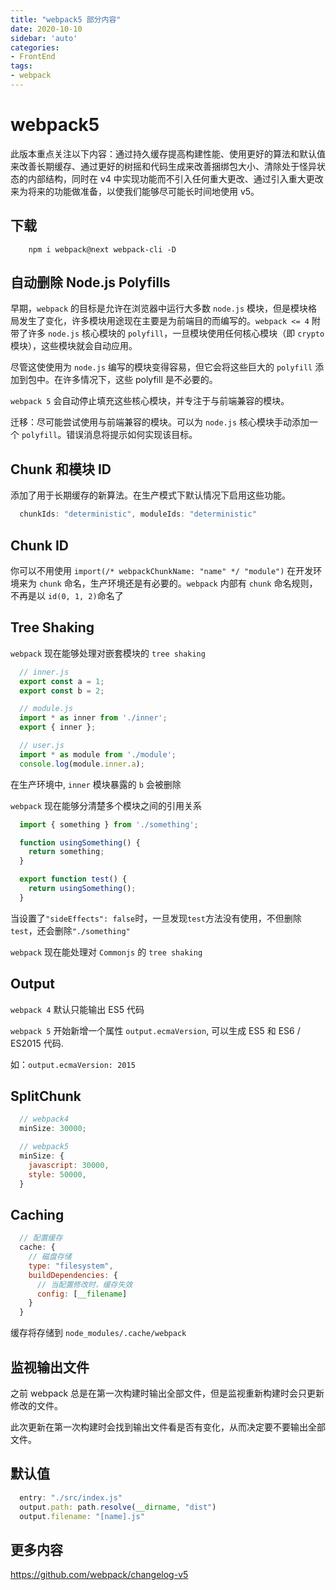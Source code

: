 ```yaml
---
title: "webpack5 部分内容"
date: 2020-10-10
sidebar: 'auto'
categories:
- FrontEnd
tags:
- webpack
---
```




# webpack5

此版本重点关注以下内容：通过持久缓存提高构建性能、使用更好的算法和默认值来改善长期缓存、通过更好的树摇和代码生成来改善捆绑包大小、清除处于怪异状态的内部结构，同时在 v4 中实现功能而不引入任何重大更改、通过引入重大更改来为将来的功能做准备，以使我们能够尽可能长时间地使用 v5。
<!-- more -->

## 下载

```shell
    npm i webpack@next webpack-cli -D
```

## 自动删除 Node.js Polyfills

早期，`webpack` 的目标是允许在浏览器中运行大多数 `node.js` 模块，但是模块格局发生了变化，许多模块用途现在主要是为前端目的而编写的。`webpack <= 4` 附带了许多 `node.js` 核心模块的 `polyfill`，一旦模块使用任何核心模块（即 `crypto` 模块），这些模块就会自动应用。

尽管这使使用为 `node.js` 编写的模块变得容易，但它会将这些巨大的 `polyfill` 添加到包中。在许多情况下，这些 polyfill 是不必要的。

`webpack 5` 会自动停止填充这些核心模块，并专注于与前端兼容的模块。

迁移：尽可能尝试使用与前端兼容的模块。可以为 `node.js` 核心模块手动添加一个 `polyfill`。错误消息将提示如何实现该目标。

## Chunk 和模块 ID

添加了用于长期缓存的新算法。在生产模式下默认情况下启用这些功能。

```js
  chunkIds: "deterministic", moduleIds: "deterministic"
```

## Chunk ID

你可以不用使用 `import(/* webpackChunkName: "name" */ "module")` 在开发环境来为 `chunk` 命名，生产环境还是有必要的。`webpack` 内部有 `chunk` 命名规则，不再是以 `id(0, 1, 2)`命名了

## Tree Shaking

`webpack` 现在能够处理对嵌套模块的 `tree shaking`

```js
  // inner.js
  export const a = 1;
  export const b = 2;

  // module.js
  import * as inner from './inner';
  export { inner };

  // user.js
  import * as module from './module';
  console.log(module.inner.a);
```

在生产环境中, `inner` 模块暴露的 `b` 会被删除

`webpack` 现在能够分清楚多个模块之间的引用关系

```js
  import { something } from './something';

  function usingSomething() {
    return something;
  }

  export function test() {
    return usingSomething();
  }
```

当设置了`"sideEffects": false`时，一旦发现`test`方法没有使用，不但删除`test`，还会删除`"./something"`

`webpack` 现在能处理对 `Commonjs` 的 `tree shaking`

## Output

`webpack 4` 默认只能输出 ES5 代码

`webpack 5` 开始新增一个属性 `output.ecmaVersion`, 可以生成 ES5 和 ES6 / ES2015 代码.

如：`output.ecmaVersion: 2015`

## SplitChunk

```js
  // webpack4
  minSize: 30000;
```

```js
  // webpack5
  minSize: {
    javascript: 30000,
    style: 50000,
  }
```

## Caching

```js
  // 配置缓存
  cache: {
    // 磁盘存储
    type: "filesystem",
    buildDependencies: {
      // 当配置修改时，缓存失效
      config: [__filename]
    }
  }
```

缓存将存储到 `node_modules/.cache/webpack`

## 监视输出文件

之前 webpack 总是在第一次构建时输出全部文件，但是监视重新构建时会只更新修改的文件。

此次更新在第一次构建时会找到输出文件看是否有变化，从而决定要不要输出全部文件。

## 默认值

```js
  entry: "./src/index.js"
  output.path: path.resolve(__dirname, "dist")
  output.filename: "[name].js"
```

## 更多内容

https://github.com/webpack/changelog-v5
